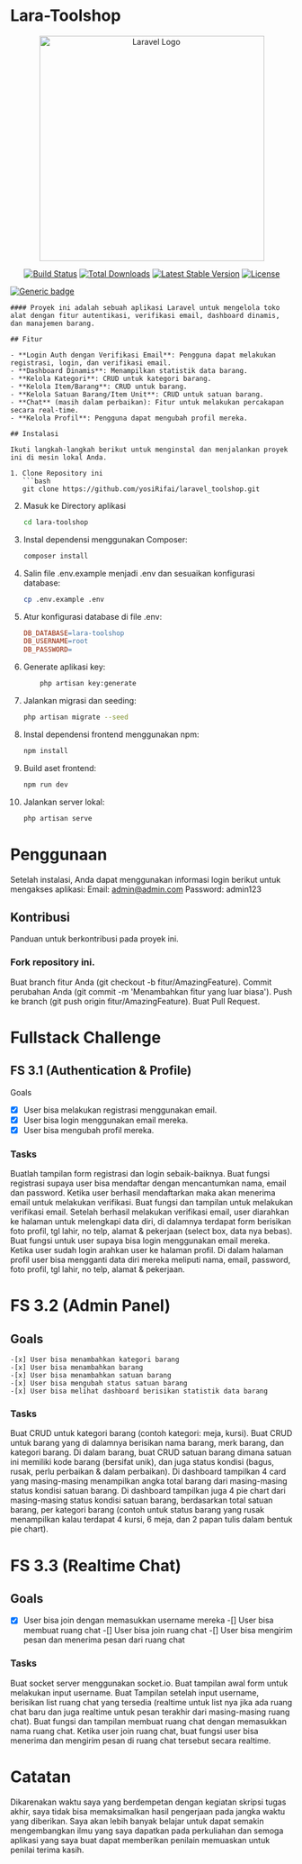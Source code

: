 # Lara-Toolshop

<p align="center"><a href="https://laravel.com" target="_blank"><img src="https://raw.githubusercontent.com/laravel/art/master/logo-lockup/5%20SVG/2%20CMYK/1%20Full%20Color/laravel-logolockup-cmyk-red.svg" width="400" alt="Laravel Logo"></a></p>

<p align="center">
<a href="https://github.com/laravel/framework/actions"><img src="https://github.com/laravel/framework/workflows/tests/badge.svg" alt="Build Status"></a>
<a href="https://packagist.org/packages/laravel/framework"><img src="https://img.shields.io/packagist/dt/laravel/framework" alt="Total Downloads"></a>
<a href="https://packagist.org/packages/laravel/framework"><img src="https://img.shields.io/packagist/v/laravel/framework" alt="Latest Stable Version"></a>
<a href="https://packagist.org/packages/laravel/framework"><img src="https://img.shields.io/packagist/l/laravel/framework" alt="License"></a>
</p>

[![Generic badge](https://img.shields.io/badge/YOSI_RIFAI_PUTRA-LARAVEL_11__MYSQL_DATABASE_-<COLOR>.svg)](https://shields.io/)
```
#### Proyek ini adalah sebuah aplikasi Laravel untuk mengelola toko alat dengan fitur autentikasi, verifikasi email, dashboard dinamis, dan manajemen barang.

## Fitur

- **Login Auth dengan Verifikasi Email**: Pengguna dapat melakukan registrasi, login, dan verifikasi email.
- **Dashboard Dinamis**: Menampilkan statistik data barang.
- **Kelola Kategori**: CRUD untuk kategori barang.
- **Kelola Item/Barang**: CRUD untuk barang.
- **Kelola Satuan Barang/Item Unit**: CRUD untuk satuan barang.
- **Chat** (masih dalam perbaikan): Fitur untuk melakukan percakapan secara real-time.
- **Kelola Profil**: Pengguna dapat mengubah profil mereka.

## Instalasi

Ikuti langkah-langkah berikut untuk menginstal dan menjalankan proyek ini di mesin lokal Anda.

1. Clone Repository ini
   ```bash
   git clone https://github.com/yosiRifai/laravel_toolshop.git
   ```
2. Masuk ke Directory aplikasi
    ```bash
    cd lara-toolshop
    ```
3. Instal dependensi menggunakan Composer:
    ```bash
    composer install
    ```
4. Salin file .env.example menjadi .env dan sesuaikan konfigurasi database:
    ```bash
    cp .env.example .env
    ```
5. Atur konfigurasi database di file .env:
    ```makefile
    DB_DATABASE=lara-toolshop
    DB_USERNAME=root
    DB_PASSWORD=
    ```
6. Generate aplikasi key:
    ```bash
        php artisan key:generate
    ```
7. Jalankan migrasi dan seeding:
    ```bash
    php artisan migrate --seed
    ```
8. Instal dependensi frontend menggunakan npm:
    ```bash
    npm install
    ```
9. Build aset frontend:
    ```bash
    npm run dev
    ```
10. Jalankan server lokal:
    ```bash
    php artisan serve
    ```
#   Penggunaan
Setelah instalasi, Anda dapat menggunakan informasi login berikut untuk mengakses aplikasi:
    Email: admin@admin.com
    Password: admin123
## Kontribusi
Panduan untuk berkontribusi pada proyek ini.

### Fork repository ini.
Buat branch fitur Anda (git checkout -b fitur/AmazingFeature).
Commit perubahan Anda (git commit -m 'Menambahkan fitur yang luar biasa').
Push ke branch (git push origin fitur/AmazingFeature).
Buat Pull Request.

# Fullstack Challenge
## FS 3.1 (Authentication & Profile)
Goals
-[x] User bisa melakukan registrasi menggunakan email.
-[x] User bisa login menggunakan email mereka.
-[x] User bisa mengubah profil mereka.
### Tasks
Buatlah tampilan form registrasi dan login sebaik-baiknya.
Buat fungsi registrasi supaya user bisa mendaftar dengan mencantumkan nama, email dan password. Ketika user berhasil mendaftarkan maka akan menerima email untuk melakukan verifikasi.
Buat fungsi dan tampilan untuk melakukan verifikasi email.
Setelah berhasil melakukan verifikasi email, user diarahkan ke halaman untuk melengkapi data diri, di dalamnya terdapat form berisikan foto profil, tgl lahir, no telp, alamat & pekerjaan (select box, data nya bebas).
Buat fungsi untuk user supaya bisa login menggunakan email mereka.
Ketika user sudah login arahkan user ke halaman profil. Di dalam halaman profil user bisa mengganti data diri mereka meliputi nama, email, password, foto profil, tgl lahir, no telp, alamat & pekerjaan.
# FS 3.2 (Admin Panel)
## Goals
```
-[x] User bisa menambahkan kategori barang
-[x] User bisa menambahkan barang
-[x] User bisa menambahkan satuan barang
-[x] User bisa mengubah status satuan barang
-[x] User bisa melihat dashboard berisikan statistik data barang
```
### Tasks
Buat CRUD untuk kategori barang (contoh kategori: meja, kursi).
Buat CRUD untuk barang yang di dalamnya berisikan nama barang, merk barang, dan kategori barang.
Di dalam barang, buat CRUD satuan barang dimana satuan ini memiliki kode barang (bersifat unik), dan juga status kondisi (bagus, rusak, perlu perbaikan & dalam perbaikan).
Di dashboard tampilkan 4 card yang masing-masing menampilkan angka total barang dari masing-masing status kondisi satuan barang.
Di dashboard tampilkan juga 4 pie chart dari masing-masing status kondisi satuan barang, berdasarkan total satuan barang, per kategori barang (contoh untuk status barang yang rusak menampilkan kalau terdapat 4 kursi, 6 meja, dan 2 papan tulis dalam bentuk pie chart).
# FS 3.3 (Realtime Chat)
## Goals

-[x] User bisa join dengan memasukkan username mereka
-[] User bisa membuat ruang chat
-[] User bisa join ruang chat
-[] User bisa mengirim pesan dan menerima pesan dari ruang chat
### Tasks
Buat socket server menggunakan socket.io.
Buat tampilan awal form untuk melakukan input username.
Buat Tampilan setelah input username, berisikan list ruang chat yang tersedia (realtime untuk list nya jika ada ruang chat baru dan juga realtime untuk pesan terakhir dari masing-masing ruang chat).
Buat fungsi dan tampilan membuat ruang chat dengan memasukkan nama ruang chat.
Ketika user join ruang chat, buat fungsi user bisa menerima dan mengirim pesan di ruang chat tersebut secara realtime.
# Catatan
Dikarenakan waktu saya yang berdempetan dengan kegiatan skripsi tugas akhir, saya tidak bisa memaksimalkan hasil pengerjaan pada jangka waktu yang diberikan. Saya akan lebih banyak belajar untuk dapat semakin mengembangkan ilmu yang saya dapatkan pada perkuliahan dan semoga aplikasi yang saya buat dapat memberikan penilain memuaskan untuk penilai terima kasih.
